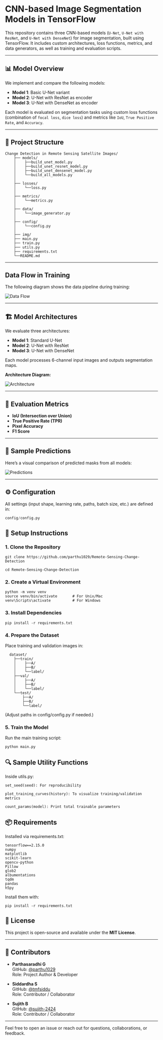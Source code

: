 # CNN-based Image Segmentation Models in TensorFlow

This repository contains three CNN-based models (`U-Net`, `U-Net with ResNet`, and `U-Net with DenseNet`) for image segmentation, built using TensorFlow. It includes custom architectures, loss functions, metrics, and data generators, as well as training and evaluation scripts.

---

## 📊 Model Overview

We implement and compare the following models:

- **Model 1**: Basic U-Net variant
- **Model 2**: U-Net with ResNet as encoder
- **Model 3**: U-Net with DenseNet as encoder

Each model is evaluated on segmentation tasks using custom loss functions (combination of `focal loss`, `dice loss`) and metrics like `IoU`, `True Positive Rate`, and `Accuracy`.

---

## 📌 Project Structure

```
Change Detection in Remote Sensing Satellite Images/
    ├── models/
    │    ├──build_unet_model.py
    │    ├──build_unet_resnet_model.py
    │    ├──build_unet_densenet_model.py
    │    └──build_all_models.py
    │
    ├── losses/
    │    └──loss.py
    │
    ├── metrics/
    │    └──metrics.py
    │
    ├── data/
    │    └──image_generator.py
    │
    ├── config/
    │    └──config.py
    │
    ├── img/
    ├── main.py
    ├── train.py
    ├── utils.py
    ├── requirements.txt
    └──README.md
```


---

## Data Flow in Training

The following diagram shows the data pipeline during training:

![Data Flow](img/img1.jpg)

---

## 🏗️ Model Architectures

We evaluate three architectures:

- **Model 1**: Standard U-Net
- **Model 2**: U-Net with ResNet
- **Model 3**: U-Net with DenseNet

Each model processes 6-channel input images and outputs segmentation maps.

**Architecture Diagram:**

![Architecture](img/img2.jpg)

---

## 🧪 Evaluation Metrics

- **IoU (Intersection over Union)**
- **True Positive Rate (TPR)**
- **Pixel Accuracy**
- **F1 Score**

---

## 🎯 Sample Predictions

Here’s a visual comparison of predicted masks from all models:

![Predictions](img/img3.png)



---

## ⚙️ Configuration

All settings (input shape, learning rate, paths, batch size, etc.) are defined in:

```python
config/config.py
```

## 🧰 Setup Instructions

### 1. Clone the Repository

```
git clone https://github.com/parthu1029/Remote-Sensing-Change-Detection

cd Remote-Sensing-Change-Detection
```

### 2. Create a Virtual Environment
```
python -m venv venv
source venv/bin/activate       # For Unix/Mac
venv\Scripts\activate          # For Windows
```
### 3. Install Dependencies
```
pip install -r requirements.txt
```
### 4. Prepare the Dataset

Place training and validation images in:
```
  dataset/
    ├──train/
    │    ├──A/
    │    ├──B/
    │    └──label/
    ├──val/
    │    ├──A/
    │    ├──B/
    │    └──label/
    └──test/
        ├──A/
        ├──B/
        └──label/
```

(Adjust paths in config/config.py if needed.)

### 5. Train the Model

Run the main training script:

```
python main.py
```

## 🔍 Sample Utility Functions

Inside utils.py:

    set_seed(seed): For reproducibility

    plot_training_curves(history): To visualize training/validation metrics

    count_params(model): Print total trainable parameters

## 📦 Requirements

Installed via requirements.txt:

```
tensorflow==2.15.0
numpy
matplotlib
scikit-learn
opencv-python
Pillow
glob2
albumentations
tqdm
pandas
h5py
```

Install them with:
```
pip install -r requirements.txt
```

## 📄 License

This project is open-source and available under the **MIT License**.

---

## 👥 Contributors

- **Parthasaradhi G**  
  GitHub: [@parthu1029](https://github.com/parthu1029)  
  Role: Project Author & Developer

- **Siddardha S**  
  GitHub: [@tmfsiddu](https://github.com/tmfsiddu)  
  Role: Contributor / Collaborator

- **Sujith B**  
  GitHub: [@sujith-2424](https://github.com/sujith-2424)  
  Role: Contributor / Collaborator
---



Feel free to open an issue or reach out for questions, collaborations, or feedback.





